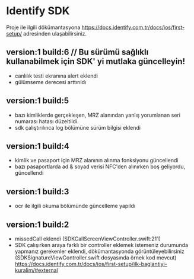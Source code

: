 # Identify SDK

Proje ile ilgili dökümantasyona https://docs.identify.com.tr/docs/ios/first-setup/ adresinden ulaşabilirsiniz.

## version:1 build:6 // Bu sürümü sağlıklı kullanabilmek için SDK' yi mutlaka güncelleyin!
- canlılık testi ekranına alert eklendi
- gülümseme derecesi arttırıldı

## version:1 build:5
- bazı kimliklerde gerçekleşen, MRZ alanından yanlış yorumlanan seri numarası hatası düzeltildi.
- sdk çalıştırılınca log bölümüne sürüm bilgisi eklendi

## version:1 build:4
- kimlik ve pasaport için MRZ alanının alınma fonksiyonu güncellendi
- bazı pasaportlarda ad & soyad verisi NFC'den alınırken boş geliyordu, güncellendi

## version:1 build:3
- ocr ile ilgili okuma bölümünde güncelleme yapıldı

## version:1 build:2
- missedCall eklendi (SDKCallScreenViewController.swift:211)
- SDK çalışırken araya farklı bir controller eklemek istemeniz durumunda yapmanız gerekenler eklendi, dökümantasyonda görüntüleyebilirsiniz (SDKSignatureViewController.swift dosyasında örnek kod mevcut) 
https://docs.identify.com.tr/docs/ios/first-setup/ilk-baglantiyi-kuralim/#external
